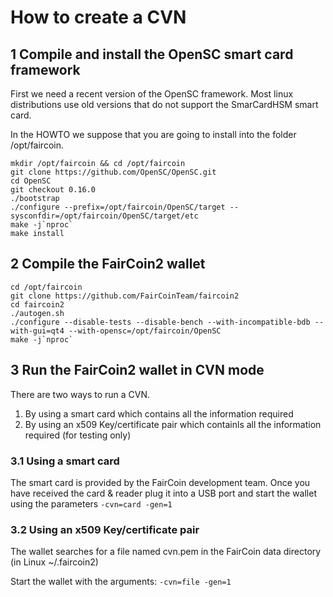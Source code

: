 # How to create a CVN
## 1 Compile and install the OpenSC smart card framework
First we need a recent version of the OpenSC framework. Most linux distributions use old versions that do not support the SmarCardHSM smart card.

In the HOWTO we suppose that you are going to install into the folder /opt/faircoin.
```
mkdir /opt/faircoin && cd /opt/faircoin
git clone https://github.com/OpenSC/OpenSC.git
cd OpenSC
git checkout 0.16.0
./bootstrap
./configure --prefix=/opt/faircoin/OpenSC/target --sysconfdir=/opt/faircoin/OpenSC/target/etc
make -j`nproc`
make install
```
## 2 Compile the FairCoin2 wallet
```
cd /opt/faircoin
git clone https://github.com/FairCoinTeam/faircoin2
cd faircoin2
./autogen.sh
./configure --disable-tests --disable-bench --with-incompatible-bdb --with-gui=qt4 --with-opensc=/opt/faircoin/OpenSC
make -j`nproc`
```
## 3 Run the FairCoin2 wallet in CVN mode
There are two ways to run a CVN.
1. By using a smart card which contains all the information required
2. By using an x509 Key/certificate pair which containls all the information required (for testing only)

### 3.1 Using a smart card
The smart card is provided by the FairCoin development team. Once you have received the card & reader plug it into a USB port and start the wallet using the parameters
```-cvn=card -gen=1```
### 3.2 Using an x509 Key/certificate pair
The wallet searches for a file named cvn.pem in the FairCoin data directory (in Linux ~/.faircoin2)

Start the wallet with the arguments: ```-cvn=file -gen=1```
